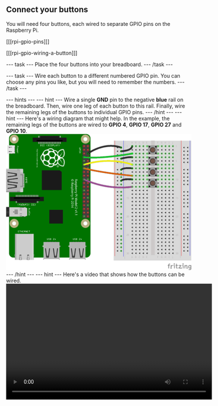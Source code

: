 ## Connect your buttons

You will need four buttons, each wired to separate GPIO pins on the Raspberry Pi.

[[[rpi-gpio-pins]]]

[[[rpi-gpio-wiring-a-button]]]

--- task ---
Place the four buttons into your breadboard.
--- /task ---

--- task ---
Wire each button to a different numbered GPIO pin. You can choose any pins you like, but you will need to remember the numbers.
--- /task ---


--- hints --- --- hint ---
Wire a single **GND** pin to the negative **blue** rail on the breadboard. Then, wire one leg of each button to this rail. Finally, wire the remaining legs of the buttons to individual GPIO pins.
--- /hint --- --- hint ---
Here's a wiring diagram that might help. In the example, the remaining legs of the buttons are wired to **GPIO 4**, **GPIO 17**, **GPIO 27** and **GPIO 10**.
![4-btn](images/4-btn.png)
--- /hint --- --- hint ---
Here's a video that shows how the buttons can be wired.
<video width="560" height="315" controls>
<source src="images/gpio-music-box-5.webm" type="video/webm">
Try using Firefox or Chrome for WebM support
--- /hint --- --- /hints ---



